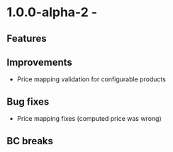 # 1.0.0-alpha-2 -

## Features

## Improvements

- Price mapping validation for configurable products

## Bug fixes

- Price mapping fixes (computed price was wrong)

## BC breaks

